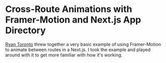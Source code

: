 # Cross-Route Animations with Framer-Motion and Next.js App Directory

[Ryan Toronto](@ryanto) threw together a very basic example of using Framer-Motion
to animate between routes in a Next.js. I took the example and played around with
it to get more familiar with how it's working.
